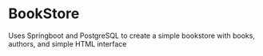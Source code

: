 # BookStore
 Uses Springboot and PostgreSQL to create a simple bookstore with books, authors, and simple HTML interface
